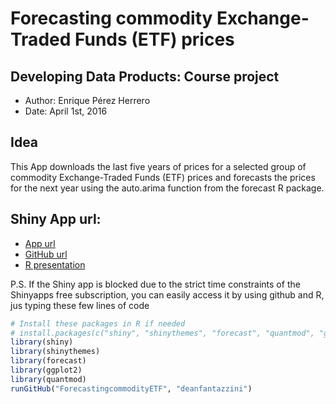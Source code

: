 # Forecasting commodity Exchange-Traded Funds (ETF) prices

## Developing Data Products: Course project

* Author:  Enrique Pérez Herrero  
* Date: April 1st, 2016  

## Idea

This App downloads the last five years of prices for a selected group of commodity Exchange-Traded Funds (ETF) prices and forecasts the prices for the next year using the auto.arima function from the forecast R package. 

## Shiny App url:
* [App url](https://deanfantazzini.shinyapps.io/Forecasting_commodity_ETF/) 
* [GitHub url](https://github.com/deanfantazzini/ForecastingcommodityETF)
* [R presentation](http://rpubs.com/deanfantazzini/ForecastingcommodityETF)


P.S. If the Shiny app is blocked due to the strict time constraints of the Shinyapps free subscription, you can easily access it by using github and R, jus typing these few lines of code

```r
# Install these packages in R if needed
# install.packages(c("shiny", "shinythemes", "forecast", "quantmod", "ggplot2")) 
library(shiny)
library(shinythemes)
library(forecast)
library(ggplot2)
library(quantmod)
runGitHub("ForecastingcommodityETF", "deanfantazzini") 
```


